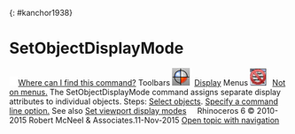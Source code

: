 ---
---

{: #kanchor1938}
# SetObjectDisplayMode
 [![images/transparent.gif](images/transparent.gif)Where can I find this command?](javascript:void(0);) Toolbars
![images/setobjectdisplaymode.png](images/setobjectdisplaymode.png) [Display](display-toolbar.html) 
Menus
![images/-no-menu-item.png](images/-no-menu-item.png) [Not on menus.](menuwhattodo.html) 
The SetObjectDisplayMode command assigns separate display attributes to individual objects.
Steps:
 [Select objects](select-objects.html). [Specify a command line option.](specifycommandlineoption.html) See also
 [Set viewport display modes](sak-displaymodes.html) 
&#160;
&#160;
Rhinoceros 6 © 2010-2015 Robert McNeel &amp; Associates.11-Nov-2015
 [Open topic with navigation](setobjectdisplaymode.html) 

